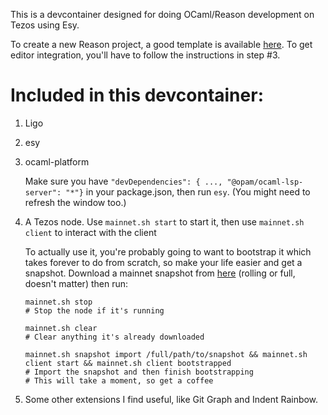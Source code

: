 This is a devcontainer designed for doing OCaml/Reason development on Tezos using Esy.

To create a new Reason project, a good template is available [here](https://github.com/esy-ocaml/hello-reason). To get editor integration, you'll have to follow the instructions in step #3. 

Included in this devcontainer:
==============================

1) Ligo

2) esy

3) ocaml-platform

   Make sure you have `"devDependencies": { ..., "@opam/ocaml-lsp-server": "*"}` in your package.json, then run `esy`. (You might need to refresh the window too.)

4) A Tezos node. Use `mainnet.sh start` to start it, then use `mainnet.sh client` to interact with the client

   To actually use it, you're probably going to want to bootstrap it which takes forever to do from scratch, so make your life easier and get a snapshot. Download a mainnet snapshot from [here](https://snapshots-tezos.giganode.io/) (rolling or full, doesn't matter) then run:

   ```
   mainnet.sh stop
   # Stop the node if it's running

   mainnet.sh clear
   # Clear anything it's already downloaded

   mainnet.sh snapshot import /full/path/to/snapshot && mainnet.sh client start && mainnet.sh client bootstrapped 
   # Import the snapshot and then finish bootstrapping
   # This will take a moment, so get a coffee
   ```

5) Some other extensions I find useful, like Git Graph and Indent Rainbow.


